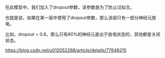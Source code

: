 在此模型中，我们加入了dropout参数，该参数是为了防止过拟合。

也就是说，如果在某一层中使用了dropout参数，那么该层只有一部分神经元放电。

比如，dropout = 0.8，那么只有80%的神经元是出于放电状态的，其他都是关闭状态。



https://blog.csdn.net/u012052268/article/details/77649215

